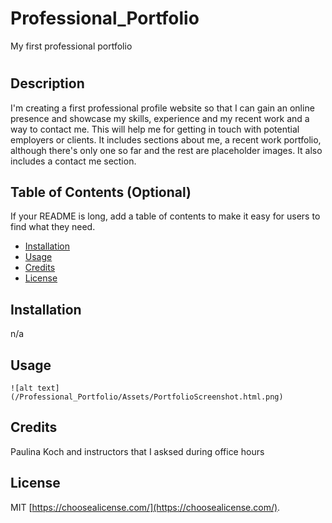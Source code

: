 # Professional_Portfolio
My first professional portfolio
# <Your-Project-Title>

## Description

I'm creating a first professional profile website so that I can gain an online presence and showcase my skills, experience and my recent work and a way to contact me.  This will help me for getting in touch with potential employers or clients. It includes sections about me, a recent work portfolio, although there's only one so far and the rest are placeholder images. It also includes a contact me section.

## Table of Contents (Optional)

If your README is long, add a table of contents to make it easy for users to find what they need.

- [Installation](#installation)
- [Usage](#usage)
- [Credits](#credits)
- [License](#license)

## Installation

n/a

## Usage



    
    ![alt text](/Professional_Portfolio/Assets/PortfolioScreenshot.html.png)
    

## Credits

Paulina Koch and instructors that I asksed during office hours

## License

MIT [https://choosealicense.com/](https://choosealicense.com/).
